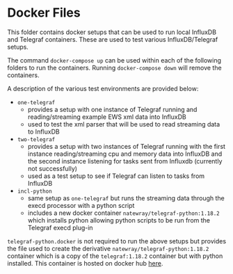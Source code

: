 # Docker Files

This folder contains docker setups that can be used to run local InfluxDB and Telegraf containers. These are used to test various InfluxDB/Telegraf setups.

The command `docker-compose up` can be used within each of the following folders to run the containers. Running `docker-compose down` will remove the containers.

A description of the various test environments are provided below:

- `one-telegraf`
    - provides a setup with one instance of Telegraf running and reading/streaming example EWS xml data into InfluxDB
    - used to test the xml parser that will be used to read streaming data to InfluxDB
- `two-telegraf`
    - provides a setup with two instances of Telegraf running with the first instance reading/streaming cpu and memory data into InfluxDB and the second instance listening for tasks sent from Influxdb (currently not successfully)
    - used as a test setup to see if Telegraf can listen to tasks from InfluxDB
- `incl-python`
    - same setup as `one-telegraf` but runs the streaming data through the execd processor with a python script
    - includes a new docker container `natewray/telegraf-python:1.18.2` which installs python allowing python scripts to be run from the Telegraf execd plug-in

`telegraf-python.docker` is not required to run the above setups but provides the file used to create the derivative `natewray/telegraf-python:1.18.2` container which is a copy of the `telegraf:1.18.2` container but with python installed. This container is hosted on docker hub [here](https://hub.docker.com/repository/docker/natewray/telegraf-python).